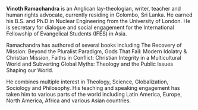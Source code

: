 **Vinoth Ramachandra** is an Anglican lay-theologian, writer,
teacher and human rights advocate, currently residing in Colombo,
Sri Lanka. He earned his B.S. and Ph.D in Nuclear Engineering from
the University of London. He is secretary for dialogue and social
engagement for the International Fellowship of Evangelical Students
(IFES) in Asia.

Ramachandra has authored of several books including The Recovery of
Mission: Beyond the Pluralist Paradigm, Gods That Fail: Modern
Idolatry & Christian Mission, Faiths in Conflict: Christian
Integrity in a Multicultural World and Subverting Global Myths:
Theology and the Public Issues Shaping our World.

He combines multiple interest in Theology, Science, Globalization,
Sociology and Philosophy. His teaching and speaking engagement has
taken him to various parts of the world including Latin America,
Europe, North America, Africa and various Asian countries.



